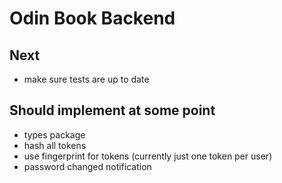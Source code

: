 # Odin Book Backend

## Next

- make sure tests are up to date

## Should implement at some point

- types package
- hash all tokens
- use fingerprint for tokens (currently just one token per user)
- password changed notification
